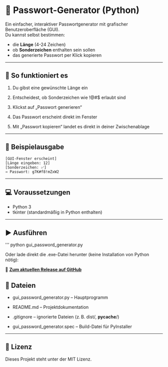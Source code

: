 # 🔐 Passwort-Generator (Python)

Ein einfacher, interaktiver Passwortgenerator mit grafischer Benutzeroberfläche (GUI).  
Du kannst selbst bestimmen:

- die **Länge** (4-24 Zeichen)
- ob **Sonderzeichen** enthalten sein sollen
- das generierte Passwort per Klick kopieren

---

## 🚀 So funktioniert es

1. Du gibst eine gewünschte Länge ein

2. Entscheidest, ob Sonderzeichen wie !@#$ erlaubt sind

3. Klickst auf „Passwort generieren“

4. Das Passwort erscheint direkt im Fenster

5. Mit „Passwort kopieren“ landet es direkt in deiner Zwischenablage



---

## 🧪 Beispielausgabe

```
[GUI-Fenster erscheint]
[Länge eingeben: 12]
[Sonderzeichen: ✅]
→ Passwort: g7K#f8!mZxW2

```

---

## 💻 Voraussetzungen

- Python 3
- tkinter (standardmäßig in Python enthalten)
---

## ▶️ Ausführen
'''
python gui_password_generator.py

Oder lade direkt die .exe-Datei herunter (keine Installation von Python nötig):

🔗 **[Zum aktuellen Release auf GitHub](https://github.com/admin-evil/password-generator/releases/latest)**


## 📁 Dateien

- gui_password_generator.py – Hauptprogramm

- README.md – Projektdokumentation

- .gitignore – ignorierte Dateien (z. B. dist/, __pycache__/)

- gui_password_generator.spec – Build-Datei für PyInstaller

---

## 📝 Lizenz

Dieses Projekt steht unter der MIT Lizenz.
